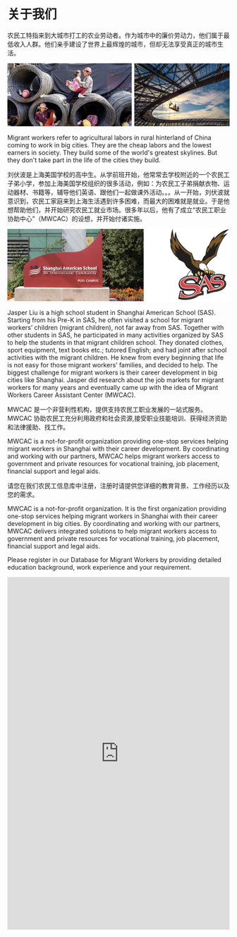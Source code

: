 # 关于我们

农民工特指来到大城市打工的农业劳动者。作为城市中的廉价劳动力，他们属于最低收入人群。他们亲手建设了世界上最辉煌的城市，但却无法享受真正的城市生活。

![migrant_workers](./img/migrant_workers.png)

Migrant workers refer to agricultural labors in rural hinterland of China coming to work in big cities. They are the cheap labors and the lowest earners in society. They build some of the world's greatest skylines. But they don't take part in the life of the cities they build.

刘伏波是上海美国学校的高中生。从学前班开始，他常常去学校附近的一个农民工子弟小学，参加上海美国学校组织的很多活动，例如：为农民工子弟捐献衣物、运动器材、书籍等，辅导他们英语、跟他们一起做课外活动。。。从一开始，刘伏波就意识到，农民工家庭来到上海生活遇到许多困难，而最大的困难就是就业。于是他想帮助他们，并开始研究农民工就业市场。很多年以后，他有了成立“农民工职业协助中心”（MWCAC）的设想，并开始付诸实施。

![shanghai_merican_school](./img/shanghai_merican_school.png)

Jasper Liu is a high school student in Shanghai American School (SAS). Starting from his Pre-K in SAS, he often visited a school for migrant workers’ children (migrant children), not far away from SAS. Together with other students in SAS, he participated in many activities organized by SAS to help the students in that migrant children school. They donated clothes, sport equipment, text books etc.; tutored English; and had joint after school activities with the migrant children. He knew from every beginning that life is not easy for those migrant workers’ families, and decided to help. The biggest challenge for migrant workers is their career development in big cities like Shanghai. Jasper did research about the job markets for migrant workers for many years and eventually came up with the idea of Migrant Workers Career Assistant Center (MWCAC).

MWCAC 是一个非营利性机构，提供支持农民工职业发展的一站式服务。MWCAC 协助农民工充分利用政府和社会资源,接受职业技能培训、获得经济资助和法律援助、找工作。

MWCAC is a not-for-profit organization providing one-stop services helping migrant workers in Shanghai with their career development. By coordinating and working with our partners, MWCAC helps migrant workers access to government and private resources for vocational training, job placement, financial support and legal aids.

请您在我们农民工信息库中注册，注册时请提供您详细的教育背景、工作经历以及您的需求。

MWCAC is a not-for-profit organization. It is the first organization providing one-stop services helping migrant workers in Shanghai with their career development in big cities. By coordinating and working with our partners, MWCAC delivers integrated solutions to help migrant workers access to government and private resources for vocational training, job placement, financial support and legal aids.

Please register in our Database for Migrant Workers by providing detailed education background, work experience and your requirement.

<iframe height="800" allowTransparency="true" scrolling="no" style="display:block;min-width:100%;width:100px;border:none;overflow:auto;" frameborder="0" src="http://jasper2020.mikecrm.com/pU9XEMT"></iframe>